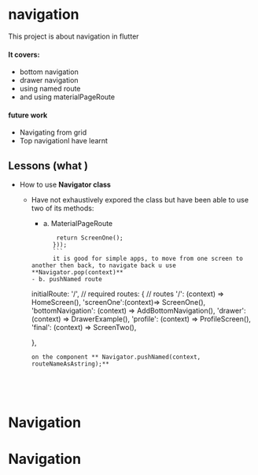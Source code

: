 # navigation
This project is about navigation in flutter
#### It covers:
 - bottom navigation
 - drawer navigation
 - using named route
 - and using materialPageRoute

 #### future work
 - Navigating from grid 
 - Top navigationI have learnt 


 ## Lessons (what ) 
- How to use **Navigator class**
  
  - Have not exhaustively expored the class but have been able to use two of its methods:
    - a.  MaterialPageRoute 
    ```  Navigator.push(context, MaterialPageRoute(builder: (context){
           return ScreenOne();
          }));
          ```
          it is good for simple apps, to move from one screen to another then back, to navigate back u use **Navigator.pop(context)**
    - b. pushNamed route
    ```
     initialRoute: '/', // required
      routes: { // routes
        '/': (context) => HomeScreen(),
        'screenOne':(context)=> ScreenOne(),
        'bottomNavigation': (context) => AddBottomNavigation(),
        'drawer':(context) => DrawerExample(),
        'profile': (context) => ProfileScreen(),
        'final': (context) => ScreenTwo(),

      },


      ```
      on the component ** Navigator.pushNamed(context, routeNameAsAstring);**
      


  

# Navigation
# Navigation
